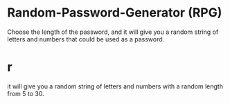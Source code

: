 # Random-Password-Generator (RPG)
Choose the length of the password, and it will give you a random string of letters and numbers that could be used as a password.
# r
it will give you a random string of letters and numbers with a random length from 5 to 30.
